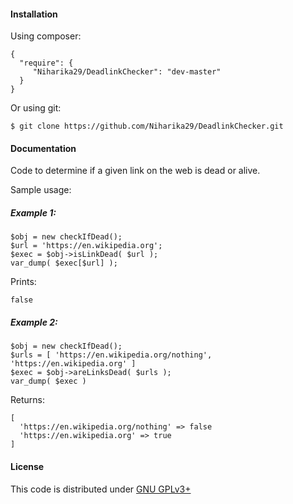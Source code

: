 #### Installation
Using composer:
```
{
  "require": {
     "Niharika29/DeadlinkChecker": "dev-master"
  }
}
```
Or using git:
```
$ git clone https://github.com/Niharika29/DeadlinkChecker.git
```


#### Documentation
Code to determine if a given link on the web is dead or alive.


Sample usage:

##### Example 1:
```
$obj = new checkIfDead();
$url = 'https://en.wikipedia.org';
$exec = $obj->isLinkDead( $url );
var_dump( $exec[$url] );
```
Prints:
```
false
```
##### Example 2:
```
$obj = new checkIfDead();
$urls = [ 'https://en.wikipedia.org/nothing', 'https://en.wikipedia.org' ]
$exec = $obj->areLinksDead( $urls );
var_dump( $exec )
```
Returns:
```
[
  'https://en.wikipedia.org/nothing' => false
  'https://en.wikipedia.org' => true
]
```

#### License
This code is distributed under [GNU GPLv3+](https://www.gnu.org/copyleft/gpl.html)
